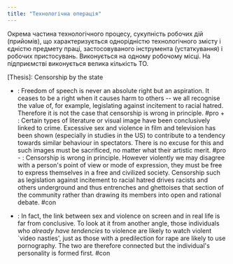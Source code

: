 ```yaml
---
title: "Технологічна операція"
---
```


Окрема частина технологічного процесу, сукупність робочих дій (прийомів), що характеризується однорідністю технологічного змісту і єдністю предмету праці, застосовуваного інструмента (устаткування) і робочих пристосувань. Виконується на одному робочому місці.
На підприємстві виконується велика кількість ТО.

[Thesis]: Censorship by the state 
+ <P1>: Freedom of speech is never an absolute right but an aspiration. It ceases to be a right when it causes harm to others -- we all recognise the value of, for example, legislating against incitement to racial hatred. Therefore it is not the case that censorship is wrong in principle. #pro
      + <P2>: Certain types of literature or visual image have been conclusively linked to crime. Excessive sex and violence in film and television has been shown (especially in studies in the US) to contribute to a tendency towards similar behaviour in spectators. There is no excuse for this and such images must be sacrificed, no matter what their artistic merit. #pro
      - <C1>: Censorship is wrong in principle. However violently we may disagree with a person's point of view or mode of expression, they must be free to express themselves in a free and civilized society. Censorship such as legislation against incitement to racial hatred drives racists and others underground and thus entrenches and ghettoises that section of the community rather than drawing its members into open and rational debate. #con
- <C2>: In fact, the link between sex and violence on screen and in real life is far from conclusive. To look at it from another angle, those individuals who _already have tendencies_ to violence are likely to watch violent `video nasties', just as those with a predilection for rape are likely to use pornography. The two are therefore connected but the individual's personality is formed first. #con